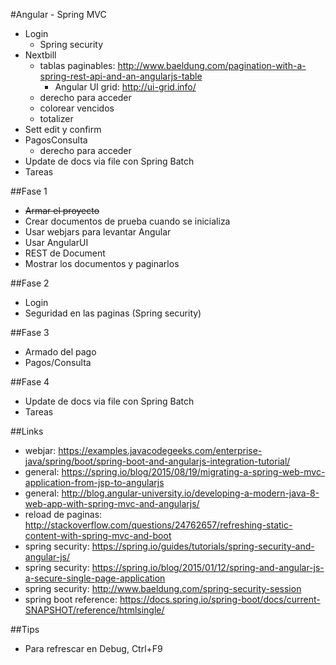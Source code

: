 #Angular - Spring MVC


- Login
  - Spring security
- Nextbill
  - tablas paginables: http://www.baeldung.com/pagination-with-a-spring-rest-api-and-an-angularjs-table
    - Angular UI grid: http://ui-grid.info/
  - derecho para acceder
  - colorear vencidos
  - totalizer
- Sett edit y confirm
- PagosConsulta
  - derecho para acceder
- Update de docs via file con Spring Batch
- Tareas

##Fase 1
-  ~~Armar el proyecto~~
- Crear documentos de prueba cuando se inicializa
- Usar webjars para levantar Angular
- Usar AngularUI
- REST de Document
- Mostrar los documentos y paginarlos

##Fase 2
- Login
- Seguridad en las paginas (Spring security)

##Fase 3
- Armado del pago 
- Pagos/Consulta

##Fase 4
- Update de docs via file con Spring Batch
- Tareas


##Links
- webjar: https://examples.javacodegeeks.com/enterprise-java/spring/boot/spring-boot-and-angularjs-integration-tutorial/
- general: https://spring.io/blog/2015/08/19/migrating-a-spring-web-mvc-application-from-jsp-to-angularjs
- general: http://blog.angular-university.io/developing-a-modern-java-8-web-app-with-spring-mvc-and-angularjs/
- reload de paginas: http://stackoverflow.com/questions/24762657/refreshing-static-content-with-spring-mvc-and-boot
- spring security: https://spring.io/guides/tutorials/spring-security-and-angular-js/
- spring security: https://spring.io/blog/2015/01/12/spring-and-angular-js-a-secure-single-page-application
- spring security: http://www.baeldung.com/spring-security-session
- spring boot reference: https://docs.spring.io/spring-boot/docs/current-SNAPSHOT/reference/htmlsingle/

##Tips
- Para refrescar en Debug, Ctrl+F9